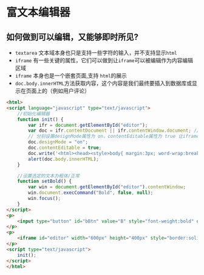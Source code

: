 # 富文本编辑器

## 如何做到可以编辑，又能够即时所见?

- `textarea` 文本域本身也只是支持一些字符的输入，并不支持显示`html`
- `iframe` 有一些关键的属性，它们可以做到让`iframe`可以被编辑作为内容编辑区域
- `iframe` 本身也是一个嵌套页面,支持 `html`的展示
- `doc.body.innerHTML`方法获取内容，这个内容是我们最终要插入到数据库或显示在页面上的（例如用户评论）

```html
<html>
<script language="javascript" type="text/javascript">
    //初始化编辑器
    function init() {
        var ifr = document.getElementById("editor");
        var doc = ifr.contentDocument || ifr.contentWindow.document; // W3C || IE
        // 分别设置designMode属性为 on，contentEditable属性为 true 让iframe可编辑
        doc.designMode = "on";
        doc.contentEditable = true;
        doc.write('<html><head><style>body{ margin:3px; word-wrap:break-word; word-break: break-all; }</style></head><body>GoodNessEditor</body></html>');
        alert(doc.body.innerHTML);
    }

    //设置选定的文本为粗体/正常
    function setBold() {
        var win = document.getElementById("editor").contentWindow;
        win.document.execCommand("Bold", false, null);
        win.focus();
    }
</script>
<p>
    <input type="button" id="bBtn" value="B" style="font-weight:bold" onclick="setBold();" />
</p>
<p>
    <iframe id="editor" width="600px" height="400px" style="border:solid 1px;"></iframe>
</p>
<script type="text/javascript">
    init();
</script>
</html>
```
